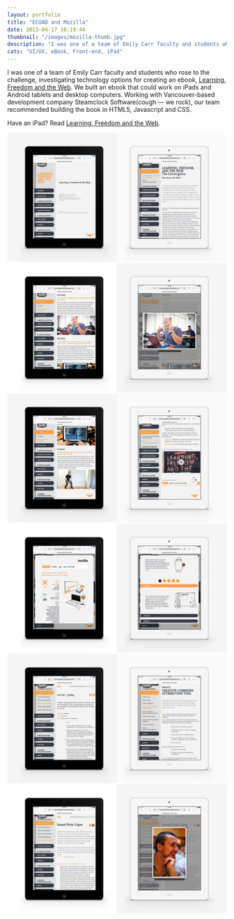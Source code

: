 ```yaml
---
layout: portfolio
title: "ECUAD and Mozilla"
date: 2013-04-17 16:19:44
thumbnail: "/images/mozilla-thumb.jpg"
description: "I was one of a team of Emily Carr faculty and students who rose to the challenge, investigating technology options for creating an ebook, Learning, Freedom and the Web."
cats: "UI/UX, eBook, Front-end, iPad"
---
```

<p class="work-content">I was one of a team of Emily Carr faculty and students who rose to the challenge, investigating technology options for creating an ebook, <a href="http://learningfreedomandtheweb.org/" title="Mozilla's Learning, Freedom, and the Web">Learning, Freedom and the Web</a>. We built an ebook that could work on iPads and Android tablets and desktop computers. Working with Vancouver-based development company Steamclock Software(cough — we rock), our team recommended building the book in HTML5, Javascript and CSS.</p>
<p class="work-content">Have an iPad? Read <a href="http://learningfreedomandtheweb.org/" title="Mozilla's Learning, Freedom, and the Web" target="_blank">Learning, Freedom and the Web</a>.</p>
<img src="/images/mozilla-1.jpg" alt="Landing Screen" />
<img src="/images/mozilla-2.jpg" alt="Follow Focus Nav" />
<img src="/images/mozilla-3.jpg" alt="/images Lightbox For A Closer Look." />
<img src="/images/mozilla-4.jpg" alt="Sample of Chapter Titles, Lead Paragraphs, Section Markers" />
<img src="/images/mozilla-5.jpg" alt="Profiles marked with icons and Avatars." />
<img src="/images/mozilla-6.jpg" alt="How the reader will know they have reached an nteractive How-to Articles." />